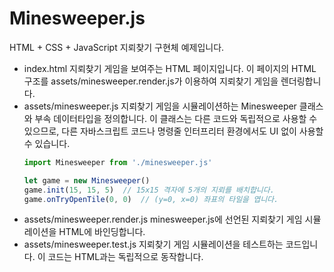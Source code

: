 # Minesweeper.js

HTML + CSS + JavaScript 지뢰찾기 구현체 예제입니다.

- index.html
    지뢰찾기 게임을 보여주는 HTML 페이지입니다. 이 페이지의 HTML 구조를 assets/minesweeper.render.js가 이용하여 지뢰찾기 게임을 렌더링합니다.
- assets/minesweeper.js
    지뢰찾기 게임을 시뮬레이션하는 Minesweeper 클래스와 부속 데이터타입을 정의합니다. 이 클래스는 다른 코드와 독립적으로 사용할 수 있으므로, 다른 자바스크립트 코드나 명령줄 인터프리터 환경에서도 UI 없이 사용할 수 있습니다.
    ```js
    import Minesweeper from './minesweeper.js'

    let game = new Minesweeper()
    game.init(15, 15, 5)  // 15x15 격자에 5개의 지뢰를 배치합니다.
    game.onTryOpenTile(0, 0)  // (y=0, x=0) 좌표의 타일을 엽니다.
    ```
- assets/minesweeper.render.js
    minesweeper.js에 선언된 지뢰찾기 게임 시뮬레이션을 HTML에 바인딩합니다. 
- assets/minesweeper.test.js
    지뢰찾기 게임 시뮬레이션을 테스트하는 코드입니다. 이 코드는 HTML과는 독립적으로 동작합니다.
